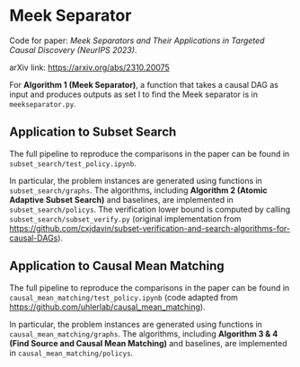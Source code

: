 # Meek Separator
Code for paper: _Meek Separators and Their Applications in Targeted Causal Discovery (NeurIPS 2023)_.

arXiv link: https://arxiv.org/abs/2310.20075

For **Algorithm 1 (Meek Separator)**, a function that takes a causal DAG as input and produces outputs as set I to find the Meek separator is in `meekseparator.py`.


## Application to Subset Search
The full pipeline to reproduce the comparisons in the paper can be found in `subset_search/test_policy.ipynb`.

In particular, the problem instances are generated using functions in `subset_search/graphs`. The algorithms, including **Algorithm 2 (Atomic Adaptive Subset Search)** and baselines, are implemented in `subset_search/policys`. The verification lower bound is computed by calling `subset_search/subset_verify.py` (original implementation from https://github.com/cxjdavin/subset-verification-and-search-algorithms-for-causal-DAGs).


## Application to Causal Mean Matching
The full pipeline to reproduce the comparisons in the paper can be found in `causal_mean_matching/test_policy.ipynb` (code adapted from https://github.com/uhlerlab/causal_mean_matching).

In particular, the problem instances are generated using functions in `causal_mean_matching/graphs`. The algorithms, including **Algorithm 3 & 4 (Find Source and Causal Mean Matching)** and baselines, are implemented in `causal_mean_matching/policys`.
